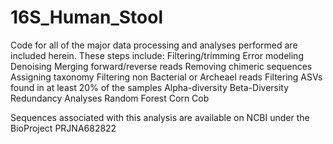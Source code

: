 # 16S_Human_Stool

Code for all of the major data processing and analyses performed are included herein.
These steps include:
Filtering/trimming
Error modeling
Denoising
Merging forward/reverse reads
Removing chimeric sequences
Assigning taxonomy
Filtering non Bacterial or Archeael reads
Filtering ASVs found in at least 20% of the samples 
Alpha-diversity
Beta-Diversity 
Redundancy Analyses 
Random Forest 
Corn Cob

Sequences associated with this analysis are available on NCBI under the BioProject PRJNA682822
